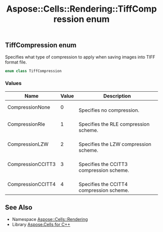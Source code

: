 ﻿---
title: Aspose::Cells::Rendering::TiffCompression enum
linktitle: TiffCompression
second_title: Aspose.Cells for C++ API Reference
description: 'Aspose::Cells::Rendering::TiffCompression enum. Specifies what type of compression to apply when saving images into TIFF format file in C++.'
type: docs
weight: 2800
url: /cpp/aspose.cells.rendering/tiffcompression/
---
## TiffCompression enum


Specifies what type of compression to apply when saving images into TIFF format file.

```cpp
enum class TiffCompression
```

### Values

| Name | Value | Description |
| --- | --- | --- |
| CompressionNone | 0 | <br>Specifies no compression. |
| CompressionRle | 1 | <br>Specifies the RLE compression scheme. |
| CompressionLZW | 2 | <br>Specifies the LZW compression scheme. |
| CompressionCCITT3 | 3 | <br>Specifies the CCITT3 compression scheme. |
| CompressionCCITT4 | 4 | <br>Specifies the CCITT4 compression scheme. |

## See Also

* Namespace [Aspose::Cells::Rendering](../)
* Library [Aspose.Cells for C++](../../)
